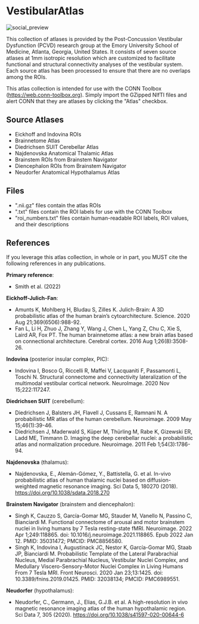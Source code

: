 # VestibularAtlas
![social_preview](https://user-images.githubusercontent.com/104218418/164759058-cbcaff69-e14b-40a9-b6ae-178e9e8e78ef.png)

This collection of atlases is provided by the Post-Concussion Vestibular Dysfunction (PCVD) research group at the Emory University School of Medicine, Atlanta, Georgia, United States. It consists of seven source atlases at 1mm isotropic resolution which are customized to facilitate functional and structural connectivity analyses of the vestibular system. Each source atlas has been processed to ensure that there are no overlaps among the ROIs.

This atlas collection is intended for use with the CONN Toolbox (https://web.conn-toolbox.org). Simply import the GZipped NIfTI files and alert CONN that they are atlases by clicking the "Atlas" checkbox.

## Source Atlases
* Eickhoff and Indovina ROIs
* Brainnetome Atlas
* Diedrichsen SUIT Cerebellar Atlas
* Najdenovska Anatomical Thalamic Atlas
* Brainstem ROIs from Brainstem Navigator
* Diencephalon ROIs from Brainstem Navigator
* Neudorfer Anatomical Hypothalamus Atlas
## Files
* ".nii.gz" files contain the atlas ROIs
* ".txt" files contain the ROI labels for use with the CONN Toolbox
* "roi_numbers.txt" files contain human-readable ROI labels, ROI values, and their descriptions
## References
If you leverage this atlas collection, in whole or in part, you MUST cite the following references in any publications.

<b>Primary reference</b>:
* Smith et al. (2022)

<b>Eickhoff-Julich-Fan</b>:
* Amunts K, Mohlberg H, Bludau S, Zilles K. Julich-Brain: A 3D probabilistic atlas of the human brain’s cytoarchitecture. Science. 2020 Aug 21;369(6506):988-92.
* Fan L, Li H, Zhuo J, Zhang Y, Wang J, Chen L, Yang Z, Chu C, Xie S, Laird AR, Fox PT. The human brainnetome atlas: a new brain atlas based on connectional architecture. Cerebral cortex. 2016 Aug 1;26(8):3508-26.

<b>Indovina</b> (posterior insular complex, PIC):
* Indovina I, Bosco G, Riccelli R, Maffei V, Lacquaniti F, Passamonti L, Toschi N. Structural connectome and connectivity lateralization of the multimodal vestibular cortical network. NeuroImage. 2020 Nov 15;222:117247.

<b>Diedrichsen SUIT</b> (cerebellum):
* Diedrichsen J, Balsters JH, Flavell J, Cussans E, Ramnani N. A probabilistic MR atlas of the human cerebellum. Neuroimage. 2009 May 15;46(1):39-46.
* Diedrichsen J, Maderwald S, Küper M, Thürling M, Rabe K, Gizewski ER, Ladd ME, Timmann D. Imaging the deep cerebellar nuclei: a probabilistic atlas and normalization procedure. Neuroimage. 2011 Feb 1;54(3):1786-94.

<b>Najdenovska</b> (thalamus):
* Najdenovska, E., Alemán-Gómez, Y., Battistella, G. et al. In-vivo probabilistic atlas of human thalamic nuclei based on diffusion- weighted magnetic resonance imaging. Sci Data 5, 180270 (2018). https://doi.org/10.1038/sdata.2018.270

<b>Brainstem Navigator</b> (brainstem and diencephalon):
* Singh K, Cauzzo S, García-Gomar MG, Stauder M, Vanello N, Passino C, Bianciardi M. Functional connectome of arousal and motor brainstem nuclei in living humans by 7 Tesla resting-state fMRI. Neuroimage. 2022 Apr 1;249:118865. doi: 10.1016/j.neuroimage.2021.118865. Epub 2022 Jan 12. PMID: 35031472; PMCID: PMC8856580.
* Singh K, Indovina I, Augustinack JC, Nestor K, García-Gomar MG, Staab JP, Bianciardi M. Probabilistic Template of the Lateral Parabrachial Nucleus, Medial Parabrachial Nucleus, Vestibular Nuclei Complex, and Medullary Viscero-Sensory-Motor Nuclei Complex in Living Humans From 7 Tesla MRI. Front Neurosci. 2020 Jan 23;13:1425. doi: 10.3389/fnins.2019.01425. PMID: 32038134; PMCID: PMC6989551.

<b>Neudorfer</b> (hypothalamus):
* Neudorfer, C., Germann, J., Elias, G.J.B. et al. A high-resolution in vivo magnetic resonance imaging atlas of the human hypothalamic region. Sci Data 7, 305 (2020). https://doi.org/10.1038/s41597-020-00644-6
